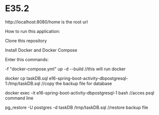 # E35.2

http://localhost:8080/home is the root url 

How to run this application:


 Clone this repository

Install Docker and Docker Compose 

Enter this commands:

-f "docker-compose.yml" up -d --build                                                //this  will run docker 

docker cp taskDB.sql e16-spring-boot-activity-dbpostgresql-1:/tmp/taskDB.sql         //copy the backup file for database

docker exec -it e16-spring-boot-activity-dbpostgresql-1 bash                         //acces psql command line

pg_restore -U postgres -d taskDB /tmp/taskDB.sql                                    //restore backup file




        
        
      




